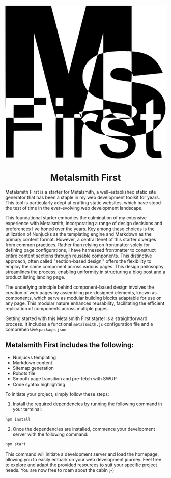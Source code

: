 ![alt text](https://github.com/wernerglinka/metalsmith-first/blob/main/msfirst.png?raw=true)

<h1 align="center">Metalsmith First</h1>
  
Metalsmith First is a starter for Metalsmith, a well-established static site generator that has been a staple in my web development toolkit for years. This tool is particularly adept at crafting static websites, which have stood the test of time in the ever-evolving web development landscape.

This foundational starter embodies the culmination of my extensive experience with Metalsmith, incorporating a range of design decisions and preferences I've honed over the years. Key among these choices is the utilization of Nunjucks as the templating engine and Markdown as the primary content format. However, a central tenet of this starter diverges from common practices. Rather than relying on frontmatter solely for defining page configurations, I have harnessed frontmatter to construct entire content sections through reusable components. This distinctive approach, often called "section-based design," offers the flexibility to employ the same component across various pages. This design philosophy streamlines the process, enabling uniformity in structuring a blog post and a product listing landing page.

The underlying principle behind component-based design involves the creation of web pages by assembling pre-designed elements, known as components, which serve as modular building blocks adaptable for use on any page. This modular nature enhances reusability, facilitating the efficient replication of components across multiple pages.

Getting started with this Metalsmith First starter is a straightforward process. It includes a functional `metalsmith.js` configuration file and a comprehensive `package.json`. 

## Metalsmith First includes the following:
- Nunjucks templating
- Markdown content
- Sitemap generation
- Robots file
- Smooth page transition and pre-fetch with SWUP
- Code syntax highlighting


To initiate your project, simply follow these steps:

1. Install the required dependencies by running the following command in your terminal:

```bash
npm install
```

2. Once the dependencies are installed, commence your development server with the following command:

```bash
npm start
```

This command will initiate a development server and load the homepage, allowing you to easily embark on your web development journey. Feel free to explore and adapt the provided resources to suit your specific project needs. You are now free to roam about the cabin ;-)